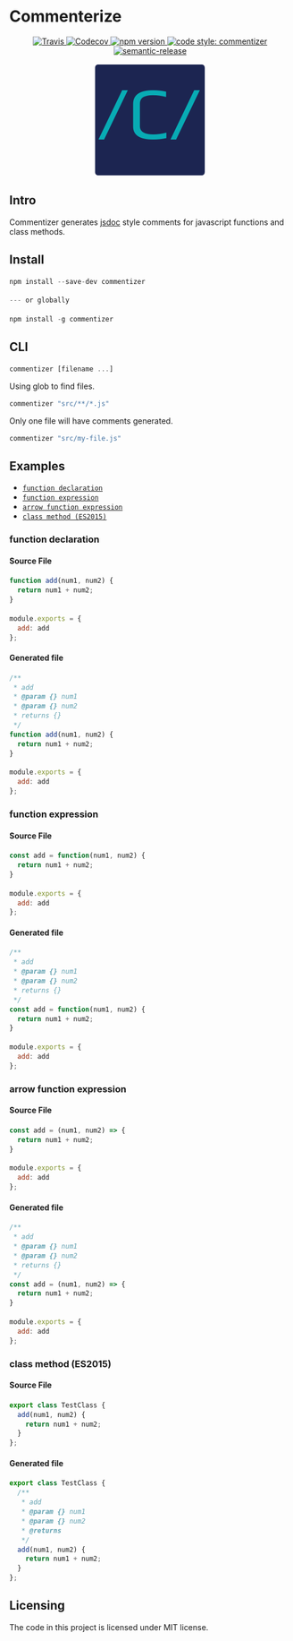 # Commenterize

<p align="center">
  <a href="https://travis-ci.org/schempy/commentizer">
    <img alt="Travis" src="https://img.shields.io/travis/schempy/commentizer/master.svg?style=flat-square">
  </a>
  <a href="https://codecov.io/gh/schempy/commentizer">
    <img alt="Codecov" src="https://img.shields.io/codecov/c/github/schempy/commentizer.svg?style=flat-square">
  </a>
  <a href="https://www.npmjs.com/package/commentizer">
    <img alt="npm version" src="https://img.shields.io/npm/v/commentizer.svg?style=flat-square">
  </a>
  <a href="#badge">
    <img alt="code style: commentizer" src="https://img.shields.io/badge/code_style-prettier-ff69b4.svg?style=flat-square">
  </a>
  <a href="#badge">
    <img alt="semantic-release" src="https://img.shields.io/badge/%20%20%F0%9F%93%A6%F0%9F%9A%80-semantic--release-e10079.svg">
  </a>  
</p>

<p align="center">
	<img src="./.assets/logo.png" height="200" width="200" alt="Commentizer logo"/>
</p>

## Intro
Commentizer generates [jsdoc](https://github.com/jsdoc3/jsdoc) style comments for javascript functions and class methods.

## Install
```js
npm install --save-dev commentizer

--- or globally

npm install -g commentizer
```

## CLI
```js
commentizer [filename ...]
```

Using glob to find files.
```js
commentizer "src/**/*.js"
```

Only one file will have comments generated.
```js
commentizer "src/my-file.js"
```

## Examples
- [`function declaration`](#function_declaration)
- [`function expression`](#function_expression)
- [`arrow function expression`](#arrow_function_expression)
- [`class method (ES2015)`](#class_method)

### <a id="function_declaration"></a> function declaration
#### Source File
```js
function add(num1, num2) {
  return num1 + num2;
}

module.exports = {
  add: add
};
```

#### Generated file
```js
/**
 * add
 * @param {} num1
 * @param {} num2
 * returns {}
 */
function add(num1, num2) {
  return num1 + num2;
}

module.exports = {
  add: add
};
```

### <a id="function_expression"></a> function expression
#### Source File
```js
const add = function(num1, num2) {
  return num1 + num2;
}

module.exports = {
  add: add
};
```

#### Generated file
```js
/**
 * add
 * @param {} num1
 * @param {} num2
 * returns {}
 */
const add = function(num1, num2) {
  return num1 + num2;
}

module.exports = {
  add: add
};
```

### <a id="arrow_function_expression"></a> arrow function expression
#### Source File
```js
const add = (num1, num2) => {
  return num1 + num2;
}

module.exports = {
  add: add
};
```

#### Generated file
```js
/**
 * add
 * @param {} num1
 * @param {} num2
 * returns {}
 */
const add = (num1, num2) => {
  return num1 + num2;
}

module.exports = {
  add: add
};
```

### <a id="class_method"></a> class method (ES2015)
#### Source File
```js
export class TestClass {
  add(num1, num2) {
    return num1 + num2;
  }
};
```

#### Generated file
```js
export class TestClass {
  /**
   * add
   * @param {} num1
   * @param {} num2
   * @returns
   */
  add(num1, num2) {
    return num1 + num2;
  }
};
```

## Licensing

The code in this project is licensed under MIT license.
